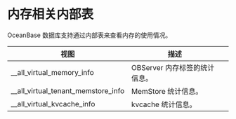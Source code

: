 # 内存相关内部表

OceanBase 数据库支持通过内部表来查看内存的使用情况。

|                  视图                  | 描述 |   |
|--------------------------------------|----|---|
| __all_virtual_memory_info            | OBServer 内存标签的统计信息。 ||
| __all_virtual_tenant_memstore_info   | MemStore 统计信息。 ||
| __all_virtual_kvcache_info           | kvcache 统计信息。 ||
